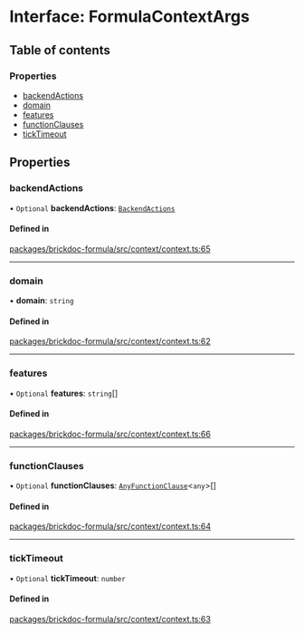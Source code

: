 # Interface: FormulaContextArgs

## Table of contents

### Properties

- [backendActions](FormulaContextArgs.md#backendactions)
- [domain](FormulaContextArgs.md#domain)
- [features](FormulaContextArgs.md#features)
- [functionClauses](FormulaContextArgs.md#functionclauses)
- [tickTimeout](FormulaContextArgs.md#ticktimeout)

## Properties

### <a id="backendactions" name="backendactions"></a> backendActions

• `Optional` **backendActions**: [`BackendActions`](BackendActions.md)

#### Defined in

[packages/brickdoc-formula/src/context/context.ts:65](https://github.com/brickdoc/brickdoc/blob/main/packages/brickdoc-formula/src/context/context.ts#L65)

___

### <a id="domain" name="domain"></a> domain

• **domain**: `string`

#### Defined in

[packages/brickdoc-formula/src/context/context.ts:62](https://github.com/brickdoc/brickdoc/blob/main/packages/brickdoc-formula/src/context/context.ts#L62)

___

### <a id="features" name="features"></a> features

• `Optional` **features**: `string`[]

#### Defined in

[packages/brickdoc-formula/src/context/context.ts:66](https://github.com/brickdoc/brickdoc/blob/main/packages/brickdoc-formula/src/context/context.ts#L66)

___

### <a id="functionclauses" name="functionclauses"></a> functionClauses

• `Optional` **functionClauses**: [`AnyFunctionClause`](AnyFunctionClause.md)<`any`\>[]

#### Defined in

[packages/brickdoc-formula/src/context/context.ts:64](https://github.com/brickdoc/brickdoc/blob/main/packages/brickdoc-formula/src/context/context.ts#L64)

___

### <a id="ticktimeout" name="ticktimeout"></a> tickTimeout

• `Optional` **tickTimeout**: `number`

#### Defined in

[packages/brickdoc-formula/src/context/context.ts:63](https://github.com/brickdoc/brickdoc/blob/main/packages/brickdoc-formula/src/context/context.ts#L63)
